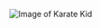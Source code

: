 ![Image of Karate Kid](https://d2e111jq13me73.cloudfront.net/sites/default/files/styles/product_image_aspect_switcher_170w/public/product-images/csm-movie/the-karate-kid-poster0.jpg)
